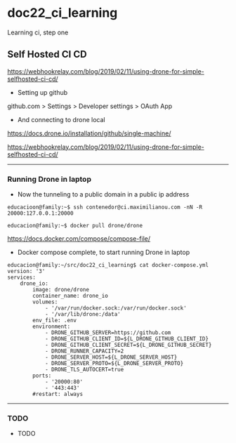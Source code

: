 # doc22_ci_learning
Learning ci, step one

## Self Hosted CI CD

https://webhookrelay.com/blog/2019/02/11/using-drone-for-simple-selfhosted-ci-cd/

 - Setting up github


github.com > Settings > Developer settings > OAuth App


 - And connecting to drone local

https://docs.drone.io/installation/github/single-machine/
 
https://webhookrelay.com/blog/2019/02/11/using-drone-for-simple-selfhosted-ci-cd/

--------
### Running Drone in laptop 
 - Now the tunneling to a public domain in a public ip address


```
educacioon@family:~$ ssh contenedor@ci.maximilianou.com -nN -R 20000:127.0.0.1:20000
```

```
educacion@family:~$ docker pull drone/drone
```
https://docs.docker.com/compose/compose-file/

 - Docker compose complete, to start running Drone in laptop

```
educacion@family:~/src/doc22_ci_learning$ cat docker-compose.yml 
version: '3'
services:
    drone_io:
        image: drone/drone
        container_name: drone_io
        volumes:
            - '/var/run/docker.sock:/var/run/docker.sock'
            - '/var/lib/drone:/data'
        env_file: .env
        environment:
            - DRONE_GITHUB_SERVER=https://github.com
            - DRONE_GITHUB_CLIENT_ID=${L_DRONE_GITHUB_CLIENT_ID}
            - DRONE_GITHUB_CLIENT_SECRET=${L_DRONE_GITHUB_SECRET}
            - DRONE_RUNNER_CAPACITY=2
            - DRONE_SERVER_HOST=${L_DRONE_SERVER_HOST}
            - DRONE_SERVER_PROTO=${L_DRONE_SERVER_PROTO}
            - DRONE_TLS_AUTOCERT=true
        ports:
            - '20000:80'
            - '443:443'
        #restart: always
```


--------
### TODO
 - TODO
 
```
```
